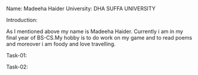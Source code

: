 Name: Madeeha Haider
University: DHA SUFFA UNIVERSITY

Introduction:

As I mentioned above my name is Madeeha Haider. Currently i am in my final year of BS-CS.My hobby is to do work on my game and to read poems and moreover i am foody and love travelling. 

Task-01:


Task-02: